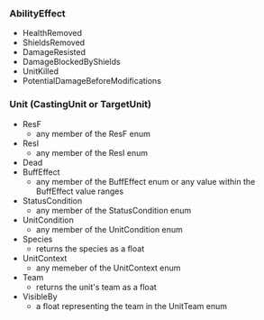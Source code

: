 ### AbilityEffect

* HealthRemoved
* ShieldsRemoved
* DamageResisted
* DamageBlockedByShields
* UnitKilled
* PotentialDamageBeforeModifications



### Unit (CastingUnit or TargetUnit)

* ResF 
  * any member of the ResF enum
* ResI
  * any member of the ResI enum
* Dead
* BuffEffect
  * any member of the BuffEffect enum or any value within the BuffEffect value ranges
* StatusCondition
  * any member of the StatusCondition enum
* UnitCondition
  * any member of the UnitCondition enum
* Species
  * returns the species as a float
* UnitContext
  * any memeber of the UnitContext enum
* Team
  * returns the unit's team as a float
* VisibleBy
  * a float representing the team in the UnitTeam enum